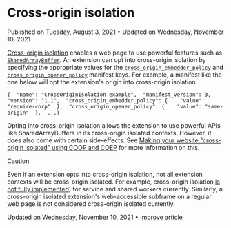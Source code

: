 

Cross-origin isolation
======================

Published on Tuesday, August 3, 2021 • Updated on Wednesday, November 10, 2021

[Cross-origin isolation](https://web.dev/cross-origin-isolation-guide/) enables a web page to use powerful features such as [`SharedArrayBuffer`](https://developer.mozilla.org/docs/Web/JavaScript/Reference/Global_Objects/SharedArrayBuffer). An extension can opt into cross-origin isolation by specifying the appropriate values for the [`cross_origin_embedder_policy`](https://developer.chrome.com/docs/extensions/mv3/manifest/cross_origin_embedder_policy/) and [`cross_origin_opener_policy`](https://developer.chrome.com/docs/extensions/mv3/manifest/cross_origin_opener_policy/) manifest keys. For example, a manifest like the one below will opt the extension's origin into cross-origin isolation.

    {  "name": "CrossOriginIsolation example",  "manifest_version": 3,  "version": "1.1",  "cross_origin_embedder_policy": {    "value": "require-corp"  },  "cross_origin_opener_policy": {    "value": "same-origin"  },  ...}

Opting into cross-origin isolation allows the extension to use powerful APIs like SharedArrayBuffers in its cross-origin isolated contexts. However, it does also come with certain side-effects. See [Making your website "cross-origin isolated" using COOP and COEP](https://web.dev/coop-coep/) for more information on this.

Caution

Even if an extension opts into cross-origin isolation, not all extension contexts will be cross-origin isolated. For example, cross-origin isolation [is not fully implemented](https://bugs.chromium.org/p/chromium/issues/detail?id=1131404)) for service and shared workers currently. Similarly, a cross-origin isolated extension's web-accessible subframe on a regular web page is not considered cross-origin isolated currently.

Updated on Wednesday, November 10, 2021 • [Improve article](https://github.com/GoogleChrome/developer.chrome.com/blob/main/site/en/docs/extensions/mv3/cross-origin-isolation/index.md)

